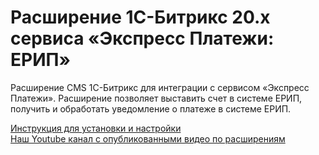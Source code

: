 ﻿# Расширение 1C-Битрикс 20.x  сервиса «Экспресс Платежи: ЕРИП»
<p>Расширение CMS 1C-Битрикс для интеграции с сервисом «Экспресс Платежи». Расширение позволяет выставить счет в системе ЕРИП, получить и обработать уведомление о платеже в системе ЕРИП.</p>
 <a href="https://express-pay.by/cms-extensions/1c-bitrix#erip_instruction">Инструкция для установки и настройки</a> <br/>
 <a href="https://www.youtube.com/c/express-pay-by/videos">Наш Youtube канал с опубликованными видео по расширениям</a>

